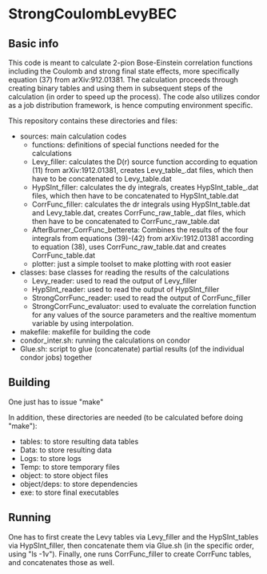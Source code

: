 # StrongCoulombLevyBEC

## Basic info
This code is meant to calculate 2-pion Bose-Einstein correlation functions including the Coulomb and strong final state effects, more specifically equation (37) from arXiv:912.01381. The calculation proceeds through creating binary tables and using them in subsequent steps of the calculation (in order to speed up the process). The code also utilizes condor as a job distribution framework, is hence computing environment specific.

This repository contains these directories and files:
- sources: main calculation codes
  - functions: definitions of special functions needed for the calculations
  - Levy_filler: calculates the D(r) source function according to equation (11) from arXiv:1912.01381, creates Levy_table_<jobnumber>.dat files, which then have to be concatenated to Levy_table.dat
  - HypSInt_filler: calculates the dy integrals, creates HypSInt_table_<jobnumber>.dat files, which then have to be concatenated to HypSInt_table.dat
  - CorrFunc_filler: calculates the dr integrals using HypSInt_table.dat and Levy_table.dat, creates CorrFunc_raw_table_<jobnumber>.dat files, which then have to be concatenated to CorrFunc_raw_table.dat
  - AfterBurner_CorrFunc_bettereta: Combines the results of the four integrals from equations (39)-(42) from arXiv:1912.01381 according to equation (38), uses CorrFunc_raw_table.dat and creates CorrFunc_table.dat
  - plotter:  just a simple toolset to make plotting with root easier
- classes: base classes for reading the results of the calculations
  - Levy_reader: used to read the output of Levy_filler
  - HypSInt_reader: used to read the output of HypSInt_filler
  - StrongCorrFunc_reader: used to read the output of CorrFunc_filler
  - StrongCorrFunc_evaluator: used to evaluate the correlation function for any values of the source parameters and the realtive momentum variable by using interpolation.
- makefile: makefile for building the code
- condor_inter.sh: running the calculations on condor
- Glue.sh: script to glue (concatenate) partial results (of the individual condor jobs) together

## Building
One just has to issue "make"

In addition, these directories are needed (to be calculated before doing "make"):
- tables: to store resulting data tables
- Data: to store resulting data
- Logs: to store logs
- Temp: to store temporary files
- object: to store object files
- object/deps: to store dependencies
- exe: to store final executables


## Running
One has to first create the Levy tables via Levy_filler and the HypSInt_tables via HypSInt_filler, then concatenate them via Glue.sh (in the specific order, using "ls -1v"). Finally, one runs CorrFunc_filler to create CorrFunc tables, and concatenates those as well.

